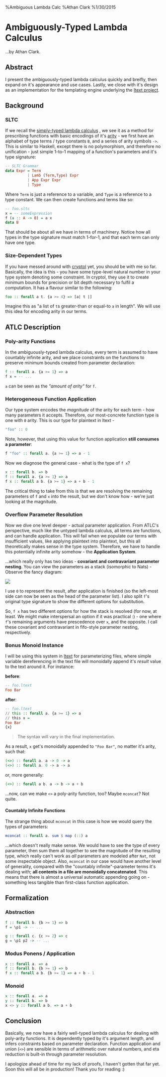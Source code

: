 %Ambiguous Lambda Calc
%Athan Clark
%1/30/2015

Ambiguously-Typed Lambda Calculus
=================================

...by Athan Clark.

## Abstract

I present the ambiguously-typed lambda calculus quickly and breifly, then expand
on it's appearance and use cases. Lastly, we close with it's design as an
implementation for the templating engine underlying the
[ltext project](https://github.com/athanclark).

## Background

### SLTC

If we recall the
[simply-typed lambda calculus](http://en.wikipedia.org/wiki/Simply_typed_lambda_calculus)
, we see it as a method for
prescribing functions with basic encodings of it's
[arity](http://en.wikipedia.org/wiki/Arity) -
we first have an
alphabet of type terms / type constants `B`, and a series of arity symbols `->`.
This is similar to Haskell, except there is no polymorphism, and therefore
no unification - just simple 1-to-1 mapping of a function's parameters and it's
type signature:

```haskell
-- SLTC Grammar
data Expr = Term
          | Lamb (Term,Type) Expr
          | App Expr Expr
          | Type
```

Where `Term` is just a reference to a variable, and `Type` is a reference to a
type constant. We can then create functions and terms like so:

```haskell
-- foo.sltc
x = -- someExpression
f (a :: A -> B) = a x
data B
```

That should be about all we have in terms of machinery. Notice how all types
in the type signature must match 1-for-1, and that each term can only have one
type.

### Size-Dependent Types

If you have messed around with
[cryptol](http://cryptol.net/) yet, you should be with me so far. Basically, the
idea is this - you have some type-level natural number in your type system
denoting some constraint. In cryptol, they use it to create minimum bounds
for precision or bit depth necessary to fulfil a computation. It has a flavour
similar to the following:

```haskell
foo :: forall a t. {a >= 4} => [a| t |]
```

Imagine this as "a list of `t`s greater-than or equal-to `a` in length". We will
use this idea for encoding arity in our terms.

## ATLC Description

### Poly-arity Functions

In the ambiguously-typed lambda calculus, every term is assumed to have countably
infinite arity, and we place constraints on the functions to preserve minimum
bounds created from parameter declaration:

```haskell
f :: forall a. {a >= 1} => a
f x = -- ...
```

`a` can be seen as the _"amount of arity"_ for `f`.

### Heterogeneous Function Application

Our type system encodes the _magnitude_ of the arity for each term - how many
parameters it accepts. Therefore, our most-concrete function type is one with
`0` arity. This is our type for plaintext in ltext -

```haskell
"foo" :: 0
```

Note, however, that using this value for function application __still consumes
a parameter__:

```haskell
f "foo" :: forall a. {a >= 1} => a - 1
```

Now we diagnose the general case - what is the type of `f x`?

```haskell
x :: forall b. => b
f :: forall a. {a >= 1} => a
f x :: forall a b. {a >= 1} => a + b - 1
```

The critical thing to take from this is that we are resolving the remaining
parameters of `f` and `x` into the result, but we don't know how - we're just
looking at the magnitude.

### Overflow Parameter Resolution

Now we dive one level deeper - actual parameter application. From ATLC's perspective,
much like the untyped lambda calculus, all terms are functions, and can handle
application. This will fail when we populate our terms with insufficient values,
like applying plaintext into plaintext, but this all theoretically makes sense
in the type system. Therefore, we have to handle this potentially infinite
arity somehow - the __Application System__.

...which really only has two ideas - __covariant and contravariant parameter
nesting__. You can view the parameters as a stack (isomorphic to Nats) - Observe
the fancy diagram:

![](/images/application.png)

I use `0` to represent the result, after application is finished (so the left-most
side can now be seen as the head of the parameter list). I also split `f`'s
original type signature to show the different options for substitution.

So, `f x` has two different options for how the stack is resolved (for now, at
least. We might make interspersal an option if it was practical :\) - one where
`f`'s remaining arguments have prescedence over `x`, and the opposite. I call
these covariant and contravariant in fifo-style parameter nesting, respectively.

### Bonus Monoid Instance

I will be using this system in
[ltext](https://github.com/athanclark/ltext) for parameterizing files, where
simple variable dereferencing in the text file will monoidally append it's
_result_ value to the text around it. For instance:

__before__:
```haskell
-- foo.ltext
Foo Bar
```

__after__:
```haskell
-- foo.ltext
// this :: forall a. {a >= 1} => a
// this x =
Foo Bar
{x}
```

> The syntax will vary in the final implementation.

As a result, `x` get's monoidally appended to `"Foo Bar"`, no matter it's arity,
such that:

```haskell
(<>) :: forall a. a -> 0 -> a
(<>) :: forall a. 0 -> a -> a
```

or, more generally:

```haskell
(<>) :: forall a b. a -> b -> a + b
```

...now, can we make `<>` a poly-arity function, too? Maybe `mconcat`? Not quite.

#### Countably Infinite Functions

The strange thing about `mconcat` in this case is how we would query the types
of parameters:

```haskell
mconcat :: forall a. sum $ map (::) a
```

...which doesn't really make sense. We would have to see the type of every
parameter, then sum them all together to see the magnitude of the resulting
type, which really can't work as _all_ parameters are modeled after `Nat`,
not some inspectable object. Also, `mconcat` in our case would have another
level of generality, compared with the "countably infinite"-parameter terms
it's dealing with; __all contents in a file are monoidally concatenated__.
This means that there is almost a universal automatic appending going on -
something less tangible than first-class function application.

## Formalization

### Abstraction

```haskell
f :: forall b. {b >= 1} => b
f = \p1 -> -- ...

g :: forall c. {c >= 2} => c
g = \p1 p2 -> -- ...
```

### Modus Ponens / Application

```haskell
x :: forall a. => a
f :: forall b. {b >= 1} => b
f x :: forall a b. {b >= 1} => a + b - 1
```

### Monoid

```haskell
x :: forall a. => a
y :: forall b. => b
x <> y :: forall a b. => a + b
```

## Conclusion

Basically, we now have a fairly well-typed lambda calculus for dealing with
poly-arity functions. It is dependently typed by it's argument length, and
infers constraints based on parameter declaration. Function application and
union (`<>`) are sensible in terms of arithmetic over natural numbers, and eta
reduction is built-in through parameter resolution.

I apologize ahead of time for my lack of proofs, I haven't gotten that far yet.
Soon this will all be in production! Thank you for reading :)
